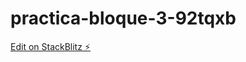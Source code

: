 # practica-bloque-3-92tqxb

[Edit on StackBlitz ⚡️](https://stackblitz.com/edit/practica-bloque-3-92tqxb)